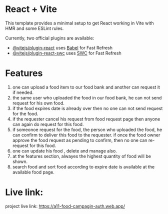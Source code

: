 # React + Vite

This template provides a minimal setup to get React working in Vite with HMR and some ESLint rules.

Currently, two official plugins are available:

- [@vitejs/plugin-react](https://github.com/vitejs/vite-plugin-react/blob/main/packages/plugin-react/README.md) uses [Babel](https://babeljs.io/) for Fast Refresh
- [@vitejs/plugin-react-swc](https://github.com/vitejs/vite-plugin-react-swc) uses [SWC](https://swc.rs/) for Fast Refresh


# Features
1. one can upload a food item to our food bank and another can request it if needed.
2. the same user who uploaded the food in our food bank, he can not send request for his own food.
3. if the food expires date is already over then no one can not send request for the food.
4. if the requester cancel his request from food request page then anyone can again do request for this food.
5. if someonoe request for the food, the person who uploaded the food, he can confirm to deliver this food to the requester. if once the food owner approve the food request as pending to confirm, then no one can re-request for this food.
6. one can update his food , delete and manage also.
7. at the features section, alwayes the highest quantity of food will be shown.
8. search food and sort food according to expire date is available at the available food page.

# Live link:
project live link: https://a11-food-campagin-auth.web.app/